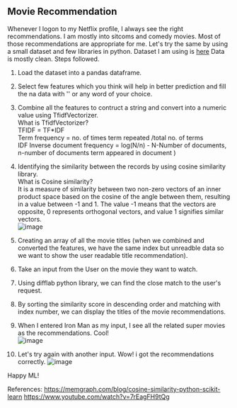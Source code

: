 ## Movie Recommendation

Whenever I logon to my Netflix profile, I always see the right recommendations. I am mostly into sitcoms and comedy movies. Most of those recommendations are appropriate
for me. Let's try the same by using a small dataset and few libraries in python.
Dataset I am using is [here](https://drive.google.com/file/d/1cCkwiVv4mgfl20ntgY3n4yApcWqqZQe6/view?pli=1)
Data is mostly clean.
Steps followed.
1. Load the dataset into a pandas dataframe.
2. Select few features which you think will help in better prediction and fill the na data with '' or any word of your choice.
3. Combine all the features to contruct a string and convert into a numeric value using TfidfVectorizer.\
   What is TfidfVectorizer?\
   TFIDF = TF*IDF \
   Term frequency = no. of times term repeated /total no. of terms\
   IDF Inverse document frequency = log(N/n) - N-Number of documents, n-number of documents term appeared in document
    )
4. Identifying the similarity between the records by using cosine similarity library.\
   What is Cosine similarity?\
   It is a measure of similarity between two non-zero vectors of an inner product space based on the cosine of the angle between them, resulting in a value between -1 and 1. The value -1 means that the vectors are opposite, 0 represents orthogonal vectors, and value 1 signifies similar vectors.\
   ![image](https://github.com/user-attachments/assets/6cc02736-fe01-4fe4-b594-70ead3e1e27a)

   
   
5. Creating an array of all the movie titles (when we combined and converted the features, we have the same index but unreadble data so we want to show the user readable title recommendation).
6. Take an input from the User on the movie they want to watch.
7. Using difflab python library, we can find the close match to the user's request.
8. By sorting the similarity score in descending order and matching with index number, we can display the titles of the movie recommendations.
9. When I entered Iron Man as my input, I see all the related super movies as the recommendations. Cool!\
    ![image](https://github.com/user-attachments/assets/c4b9a8d0-6cc8-4d24-8d89-ade6aa6c6cc8)
10. Let's try again with another input. Wow! i got the recommendations correctly. 
     ![image](https://github.com/user-attachments/assets/7d2b0646-ba3f-4520-9f70-2fa80fbaa773)

Happy ML!

References:
https://memgraph.com/blog/cosine-similarity-python-scikit-learn
https://www.youtube.com/watch?v=7rEagFH9tQg


